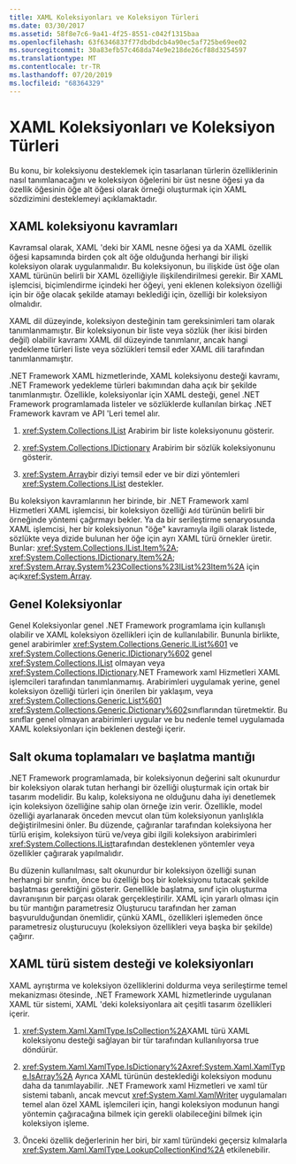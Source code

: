 ```yaml
---
title: XAML Koleksiyonları ve Koleksiyon Türleri
ms.date: 03/30/2017
ms.assetid: 58f8e7c6-9a41-4f25-8551-c042f1315baa
ms.openlocfilehash: 63f6346837f77dbdbdcb4a90ec5af725be69ee02
ms.sourcegitcommit: 30a83efb57c468da74e9e218de26cf88d3254597
ms.translationtype: MT
ms.contentlocale: tr-TR
ms.lasthandoff: 07/20/2019
ms.locfileid: "68364329"
---
```

# <a name="collections-and-collection-types-for-xaml"></a>XAML Koleksiyonları ve Koleksiyon Türleri

Bu konu, bir koleksiyonu desteklemek için tasarlanan türlerin özelliklerinin nasıl tanımlanacağını ve koleksiyon öğelerini bir üst nesne öğesi ya da özellik öğesinin öğe alt öğesi olarak örneği oluşturmak için XAML sözdizimini desteklemeyi açıklamaktadır.

## <a name="xaml-collection-concepts"></a>XAML koleksiyonu kavramları

Kavramsal olarak, XAML 'deki bir XAML nesne öğesi ya da XAML özellik öğesi kapsamında birden çok alt öğe olduğunda herhangi bir ilişki koleksiyon olarak uygulanmalıdır. Bu koleksiyonun, bu ilişkide üst öğe olan XAML türünün belirli bir XAML özelliğiyle ilişkilendirilmesi gerekir. Bir XAML işlemcisi, biçimlendirme içindeki her öğeyi, yeni eklenen koleksiyon özelliği için bir öğe olacak şekilde atamayı beklediği için, özelliği bir koleksiyon olmalıdır.

XAML dil düzeyinde, koleksiyon desteğinin tam gereksinimleri tam olarak tanımlanmamıştır. Bir koleksiyonun bir liste veya sözlük (her ikisi birden değil) olabilir kavramı XAML dil düzeyinde tanımlanır, ancak hangi yedekleme türleri liste veya sözlükleri temsil eder XAML dili tarafından tanımlanmamıştır.

.NET Framework XAML hizmetlerinde, XAML koleksiyonu desteği kavramı, .NET Framework yedekleme türleri bakımından daha açık bir şekilde tanımlanmıştır. Özellikle, koleksiyonlar için XAML desteği, genel .NET Framework programlamada listeler ve sözlüklerde kullanılan birkaç .NET Framework kavram ve API 'Leri temel alır.

1. <xref:System.Collections.IList> Arabirim bir liste koleksiyonunu gösterir.

2. <xref:System.Collections.IDictionary> Arabirim bir sözlük koleksiyonunu gösterir.

3. <xref:System.Array>bir diziyi temsil eder ve bir dizi yöntemleri <xref:System.Collections.IList> destekler.

Bu koleksiyon kavramlarının her birinde, bir .NET Framework xaml Hizmetleri XAML işlemcisi, bir koleksiyon özelliği `Add` türünün belirli bir örneğinde yöntemi çağırmayı bekler. Ya da bir serileştirme senaryosunda XAML işlemcisi, her bir koleksiyonun "öğe" kavramıyla ilgili olarak listede, sözlükte veya dizide bulunan her öğe için ayrı XAML türü örnekler üretir. Bunlar: <xref:System.Collections.IList.Item%2A>; <xref:System.Collections.IDictionary.Item%2A>; <xref:System.Array.System%23Collections%23IList%23Item%2A> için açık<xref:System.Array>.

## <a name="generic-collections"></a>Genel Koleksiyonlar

Genel Koleksiyonlar genel .NET Framework programlama için kullanışlı olabilir ve XAML koleksiyon özellikleri için de kullanılabilir. Bununla birlikte, genel arabirimler <xref:System.Collections.Generic.IList%601> ve <xref:System.Collections.Generic.IDictionary%602> genel <xref:System.Collections.IList> olmayan veya <xref:System.Collections.IDictionary>.NET Framework xaml Hizmetleri XAML işlemcileri tarafından tanımlanmamış. Arabirimleri uygulamak yerine, genel koleksiyon özelliği türleri için önerilen bir yaklaşım, veya <xref:System.Collections.Generic.List%601> <xref:System.Collections.Generic.Dictionary%602>sınıflarından türetmektir. Bu sınıflar genel olmayan arabirimleri uygular ve bu nedenle temel uygulamada XAML koleksiyonları için beklenen desteği içerir.

## <a name="read-only-collections-and-initialization-logic"></a>Salt okuma toplamaları ve başlatma mantığı

.NET Framework programlamada, bir koleksiyonun değerini salt okunurdur bir koleksiyon olarak tutan herhangi bir özelliği oluşturmak için ortak bir tasarım modelidir. Bu kalıp, koleksiyona ne olduğunu daha iyi denetlemek için koleksiyon özelliğine sahip olan örneğe izin verir. Özellikle, model özelliği ayarlanarak önceden mevcut olan tüm koleksiyonun yanlışlıkla değiştirilmesini önler. Bu düzende, çağıranlar tarafından koleksiyona her türlü erişim, koleksiyon türü ve/veya gibi ilgili koleksiyon arabirimleri <xref:System.Collections.IList>tarafından desteklenen yöntemler veya özellikler çağırarak yapılmalıdır.

Bu düzenin kullanılması, salt okunurdur bir koleksiyon özelliği sunan herhangi bir sınıfın, önce bu özelliği boş bir koleksiyonu tutacak şekilde başlatması gerektiğini gösterir. Genellikle başlatma, sınıf için oluşturma davranışının bir parçası olarak gerçekleştirilir. XAML için yararlı olması için bu tür mantığın parametresiz Oluşturucu tarafından her zaman başvurulduğundan önemlidir, çünkü XAML, özellikleri işlemeden önce parametresiz oluşturucuyu (koleksiyon özellikleri veya başka bir şekilde) çağırır.

## <a name="xaml-type-system-support-and-collections"></a>XAML türü sistem desteği ve koleksiyonları

XAML ayrıştırma ve koleksiyon özelliklerini doldurma veya serileştirme temel mekanizması ötesinde, .NET Framework XAML hizmetlerinde uygulanan XAML tür sistemi, XAML 'deki koleksiyonlara ait çeşitli tasarım özellikleri içerir.

1. <xref:System.Xaml.XamlType.IsCollection%2A>XAML türü XAML koleksiyonu desteği sağlayan bir tür tarafından kullanılıyorsa true döndürür.

2. <xref:System.Xaml.XamlType.IsDictionary%2A><xref:System.Xaml.XamlType.IsArray%2A> Ayrıca XAML türünün desteklediği koleksiyon modunu daha da tanımlayabilir. .NET Framework xaml Hizmetleri ve xaml tür sistemi tabanlı, ancak mevcut <xref:System.Xaml.XamlWriter> uygulamaları temel alan özel XAML işlemcileri için, hangi koleksiyon modunun hangi yöntemin çağıracağına bilmek için gerekli olabileceğini bilmek için koleksiyon işleme.

3. Önceki özellik değerlerinin her biri, bir xaml türündeki geçersiz kılmalarla <xref:System.Xaml.XamlType.LookupCollectionKind%2A> etkilenebilir.
